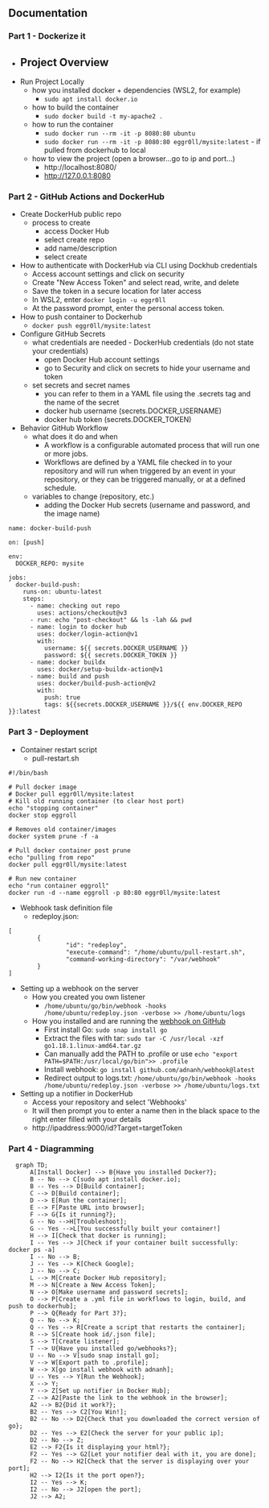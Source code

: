 
## Documentation

### Part 1 - Dockerize it

- Project Overview
  - 
- Run Project Locally
  - how you installed docker + dependencies (WSL2, for example)
    - `sudo apt install docker.io`
  - how to build the container
    - `sudo docker build -t my-apache2 .`
  - how to run the container
    - `sudo docker run --rm -it -p 8080:80 ubuntu`
    - `sudo docker run --rm -it -p 8080:80 eggr0ll/mysite:latest` - if pulled from dockerhub to local
  - how to view the project (open a browser...go to ip and port...)
    - http://localhost:8080/
    - http://127.0.0.1:8080
  
### Part 2 - GitHub Actions and DockerHub  
  
- Create DockerHub public repo
  - process to create
    - access Docker Hub
    - select create repo
    - add name/description
    - select create
- How to authenticate with DockerHub via CLI using Dockhub credentials
  - Access account settings and click on security
  - Create "New Access Token" and select read, write, and delete
  - Save the token in a secure location for later access
  - In WSL2, enter `docker login -u eggr0ll` 
  - At the password prompt, enter the personal access token.
- How to push container to Dockerhub
  - `docker push eggr0ll/mysite:latest`
- Configure GitHub Secrets
  - what credentials are needed - DockerHub credentials (do not state your credentials)
    - open Docker Hub account settings 
    - go to Security and click on secrets to hide your username and token
  - set secrets and secret names
    - you can refer to them in a YAML file using the .secrets tag and the name of the secret
    - docker hub username (secrets.DOCKER_USERNAME)
    - docker hub token (secrets.DOCKER_TOKEN)
- Behavior GitHub Workflow
  - what does it do and when
    - A workflow is a configurable automated process that will run one or more jobs. 
    - Workflows are defined by a YAML file checked in to your repository and will run when triggered by an event in your repository, or they can be triggered manually, or at a defined schedule.
  - variables to change (repository, etc.)
    - adding the Docker Hub secrets (username and password, and the image name)

```
name: docker-build-push

on: [push]

env:
  DOCKER_REPO: mysite

jobs:
  docker-build-push:
    runs-on: ubuntu-latest
    steps:
      - name: checking out repo
        uses: actions/checkout@v3
      - run: echo "post-checkout" && ls -lah && pwd
      - name: login to docker hub
        uses: docker/login-action@v1
        with:
          username: ${{ secrets.DOCKER_USERNAME }}
          password: ${{ secrets.DOCKER_TOKEN }}
      - name: docker buildx
        uses: docker/setup-buildx-action@v1
      - name: build and push
        uses: docker/build-push-action@v2
        with:
          push: true
          tags: ${{secrets.DOCKER_USERNAME }}/${{ env.DOCKER_REPO }}:latest
```
  
### Part 3 - Deployment

- Container restart script
  - pull-restart.sh
 ```
 #!/bin/bash

# Pull docker image
# Docker pull eggr0ll/mysite:latest
# Kill old running container (to clear host port)
echo "stopping container"
docker stop eggroll

# Removes old container/images
docker system prune -f -a

# Pull docker container post prune
echo "pulling from repo"
docker pull eggr0ll/mysite:latest

# Run new container
echo "run container eggroll"
docker run -d --name eggroll -p 80:80 eggr0ll/mysite:latest
```
- Webhook task definition file
  - redeploy.json:
```
[
        {
                "id": "redeploy",
                "execute-command": "/home/ubuntu/pull-restart.sh",
                "command-working-directory": "/var/webhook"
        }
]
```
- Setting up a webhook on the server
  - How you created you own listener
    - `/home/ubuntu/go/bin/webhook -hooks /home/ubuntu/redeploy.json -verbose >> /home/ubuntu/logs`
  - How you installed and are running the [webhook on GitHub](https://github.com/adnanh/webhook)
    - First install Go: `sudo snap install go`
    - Extract the files with tar: `sudo tar -C /usr/local -xzf go1.18.1.linux-amd64.tar.gz`
    - Can manually add the PATH to .profile or use `echo "export PATH=$PATH:/usr/local/go/bin">> .profile`
    - Install webhook: `go install github.com/adnanh/webhook@latest`
    - Redirect output to logs.txt: `/home/ubuntu/go/bin/webhook -hooks /home/ubuntu/redeploy.json -verbose >> /home/ubuntu/logs.txt`
- Setting up a notifier in DockerHub
  - Access your repository and select 'Webhooks'
  - It will then prompt you to enter a name then in the black space to the right enter filled with your details
  - http://ipaddress:9000/id?Target=targetToken

### Part 4 - Diagramming
```mermaid
  graph TD;
      A[Install Docker] --> B{Have you installed Docker?};
      B -- No --> C[sudo apt install docker.io];
      B -- Yes --> D[Build container];
      C --> D[Build container];
      D --> E[Run the container];
      E --> F[Paste URL into browser];
      F --> G{Is it running?};
      G -- No -->H[Troubleshoot];
      G -- Yes -->L[You successfully built your container!]
      H --> I[Check that docker is running];
      I -- Yes --> J[Check if your container built successfully: docker ps -a]
      I -- No --> B;
      J -- Yes --> K[Check Google];
      J -- No --> C;
      L --> M[Create Docker Hub repository];
      M --> N[Create a New Access Token];
      N --> O[Make username and password secrets];
      O --> P[Create a .yml file in workflows to login, build, and push to dockerhub];
      P --> Q{Ready for Part 3?};
      Q -- No --> K;
      Q -- Yes --> R[Create a script that restarts the container];
      R --> S[Create hook id/.json file];
      S --> T[Create listener];
      T --> U{Have you installed go/webhooks?};
      U -- No --> V[sudo snap install go];
      V --> W[Export path to .profile];
      W --> X[go install webhook with adnanh];
      U -- Yes --> Y[Run the Webhook];
      X --> Y;
      Y --> Z[Set up notifier in Docker Hub];
      Z --> A2[Paste the link to the webhook in the browser];
      A2 --> B2{Did it work?};
      B2 -- Yes --> C2[You Win!];
      B2 -- No --> D2{Check that you downloaded the correct version of go};
      D2 -- Yes --> E2[Check the server for your public ip];
      D2 -- No --> Z;
      E2 --> F2{Is it displaying your html?};
      F2 -- Yes --> G2[Let your notifier deal with it, you are done];
      F2 -- No --> H2[Check that the server is displaying over your port];
      H2 --> I2{Is it the port open?};
      I2 -- Yes --> K;
      I2 -- No --> J2[open the port];
      J2 --> A2;
```
